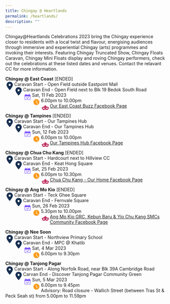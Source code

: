 ```yaml
---
title: Chingay @ Heartlands
permalink: /heartlands/
description: ""
---
```



Chingay@Heartlands Celebrations 2023 bring the Chingay experience closer to residents with a local twist and flavour, energising audiences through immersive and experiential Chingay (arts) programmes and invoking their interests. Featuring Chingay Truncated Show, Chingay Floats Caravan, Chingay Mini Floats display and roving Chingay performers, check out the celebrations at these listed dates and venues. Contact the relavant CC for more information.

**Chingay @ East Coast** [ENDED]<br>
<img src="/images/Heartlands/Pin.png" style="float:left; width:28px;height:28px"/>
Caravan Start - Open Field outside Eastpoint Mall<br><img src="/images/Heartlands/Pin.png" style="float:left; width:28px;height:28px"/>
Caravan End - Open Field next to Blk 19 Bedok South Road<br>
<img src="/images/Heartlands/Cal.png" style="float:left; width:28px;height:28px"/>Sat, 11 Feb 2023<br>
<img src="/images/Heartlands/Clock.png" style="float:left; width:28px;height:28px"/>6.00pm to 10.00pm<br>
<img src="/images/Heartlands/Tel.png" style="float:left; width:28px;height:28px"/><a href="https://www.facebook.com/OurEastCoastBuzz/">Our East Coast Buzz Facebook Page</a>
<br>


**Chingay @ Tampines** [ENDED]<br>
<img src="/images/Heartlands/Pin.png" style="float:left; width:28px;height:28px"/>
Caravan Start - Our Tampines Hub<br>
<img src="/images/Heartlands/Pin.png" style="float:left; width:28px;height:28px"/>
Caravan End - Our Tampines Hub<br>
<img src="/images/Heartlands/Cal.png" style="float:left; width:28px;height:28px"/>Sun, 12 Feb 2023<br>
<img src="/images/Heartlands/Clock.png" style="float:left; width:28px;height:28px"/>6.00pm to 10.00pm<br>
<img src="/images/Heartlands/Tel.png" style="float:left; width:28px;height:28px"/><a href="https://www.facebook.com/OurTampinesHub/">Our Tampines Hub Facebook Page</a>
<br>


**Chingay @ Chua Chu Kang** [ENDED]<br>
<img src="/images/Heartlands/Pin.png" style="float:left; width:28px;height:28px"/>
Caravan Start - Hardcourt next to Hillview CC<br>
<img src="/images/Heartlands/Pin.png" style="float:left; width:28px;height:28px"/>
Caravan End - Keat Hong Square<br>
<img src="/images/Heartlands/Cal.png" style="float:left; width:28px;height:28px"/>Sat, 25 Feb 2023<br>
<img src="/images/Heartlands/Clock.png" style="float:left; width:28px;height:28px"/>6.00pm to 10.30pm<br>
<img src="/images/Heartlands/Tel.png" style="float:left; width:28px;height:28px"/><a href="https://www.facebook.com/100064457995359/posts/pfbid02trRQEWQkRe7whbj26TQG2vBMqLroTaw4nEQdo2rVAyPKQ6Boo1zMFkvHwoSX799Dl/?d=w&mibextid=qC1gEa">Chua Chu Kang - Our Home Facebook Page</a>
<br>

**Chingay @ Ang Mo Kio** [ENDED]<br>
<img src="/images/Heartlands/Pin.png" style="float:left; width:28px;height:28px"/>
Caravan Start - Teck Ghee Square<br>
<img src="/images/Heartlands/Pin.png" style="float:left; width:28px;height:28px"/>
Caravan End - Fernvale Square<br>
<img src="/images/Heartlands/Cal.png" style="float:left; width:28px;height:28px"/>Sun, 26 Feb 2023<br>
<img src="/images/Heartlands/Clock.png" style="float:left; width:28px;height:28px"/>5.30pm to 10.00pm<br>
<img src="/images/Heartlands/Tel.png" style="float:left; width:28px;height:28px"/><a href="https://www.facebook.com/amkgrckbycksmcs">Ang Mo Kio GRC, Kebun Baru & Yio Chu Kang SMCs Community Facebook Page</a>
<br>

**Chingay @ Nee Soon**<br>
<img src="/images/Heartlands/Pin.png" style="float:left; width:28px;height:28px"/>
Caravan Start - Northview Primary School<br>
<img src="/images/Heartlands/Pin.png" style="float:left; width:28px;height:28px"/>
Caravan End - MPC @ Khatib<br><!--
<img src="/images/Heartlands/Tel.png" style="float:left; width:28px;height:28px"/>
Tel: 6506 0900<br>-->
<img src="/images/Heartlands/Cal.png" style="float:left; width:28px;height:28px"/>Sat, 4 Mar 2023<br>
<img src="/images/Heartlands/Clock.png" style="float:left; width:28px;height:28px"/>6.00pm to 9.30pm

**Chingay @ Tanjong Pagar**<br>
<img src="/images/Heartlands/Pin.png" style="float:left; width:28px;height:28px"/>
Caravan Start - Along Norfolk Road, near Blk 39A Cambridge Road<br>
<img src="/images/Heartlands/Pin.png" style="float:left; width:28px;height:28px"/>
Carvan End - Discover Tanjong Pagar Community Green<br><!--
<img src="/images/Heartlands/Tel.png" style="float:left; width:28px;height:28px"/>
Tel: 6506 0900<br>-->
<img src="/images/Heartlands/Cal.png" style="float:left; width:28px;height:28px"/>Sun, 5 Mar 2023<br>
<img src="/images/Heartlands/Clock.png" style="float:left; width:28px;height:28px"/>6.00pm to 9.45pm<br>
Advisory: Road closure - Wallich Street (between Tras St & Peck Seah st) from 5.00pm to 11.59pm